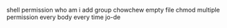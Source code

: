 shell permission
who am i
add group
chowchew
empty file
chmod
multiple permission
every body
every time
jo-de